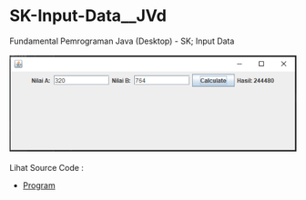 # SK-Input-Data__JVd
Fundamental Pemrograman Java (Desktop) - SK; Input Data<br><br>
<img src="https://github.com/RizkyKhapidsyah/SK-Input-Data__JVd/blob/master/result/001.PNG"><br><br>
Lihat Source Code :<br>
- <a href="https://github.com/RizkyKhapidsyah/SK-Input-Data__JVd/tree/master/src/com/rk">Program</a>
